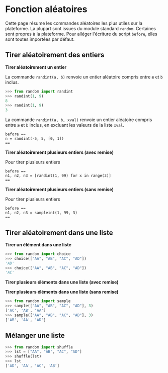 # Fonction aléatoires

Cette page résume les commandes aléatoires les plus utiles sur la plateforme. La plupart sont issues du module standard `random`. Certaines sont propres à la plateforme. Pour alléger l'écriture du script `before`, elles sont toutes importées par défaut.

## Tirer aléatoirement des entiers

**Tirer aléatoirement un entier**

La commande `randint(a, b)` renvoie un entier aléatoire compris entre `æ` et `b` inclus.

```python
>>> from random import randint
>>> randint(1, 9)
8
>>> randint(1, 9)
3
```

La commande `randint(a, b, xval)` renvoie un entier aléatoire compris entre `æ` et `b` inclus, en excluant les valeurs de la liste `xval`.

```
before ==
n = randint(-5, 5, [0, 1])
==
```

**Tirer aléatoirement plusieurs entiers (avec remise)**

Pour tirer plusieurs entiers 

```
before ==
n1, n2, n3 = [randint(1, 99) for x in range(3)]
==
```

**Tirer aléatoirement plusieurs entiers (sans remise)**

Pour tirer plusieurs entiers 

```
before ==
n1, n2, n3 = sampleint(1, 99, 3)
==
```

## Tirer aléatoirement dans une liste

**Tirer un élément dans une liste**

```python
>>> from random import choice
>>> choice(["AA", "AB", "AC", "AD"])
'AD'
>>> choice(["AA", "AB", "AC", "AD"])
'AC'
```

**Tirer plusieurs éléments dans une liste (avec remise)**



**Tirer plusieurs éléments dans une liste (sans remise)**

```python
>>> from random import sample
>>> sample(["AA", "AB", "AC", "AD"], 3)
['AC', 'AB', 'AA']
>>> sample(["AA", "AB", "AC", "AD"], 3)
['AB', 'AA', 'AD']
```

## Mélanger une liste

```python
>>> from random import shuffle
>>> lst = ["AA", "AB", "AC", "AD"]
>>> shuffle(lst)
>>> lst
['AD', 'AA', 'AC', 'AB']
```
